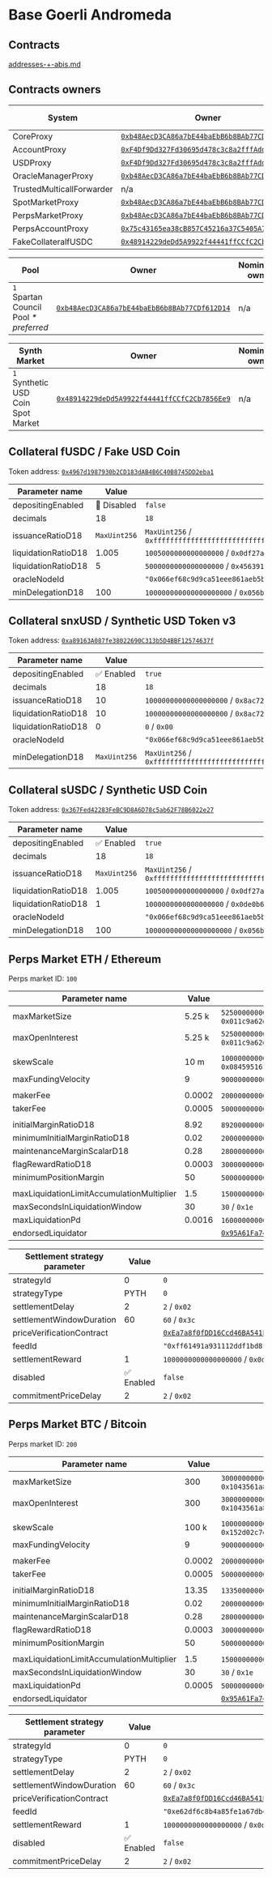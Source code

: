 # Base Goerli Andromeda

## Contracts

[addresses-+-abis.md](../for-developers/addresses-+-abis.md "mention")

## Contracts owners

<table data-full-width="true"><thead><tr><th width="400">System</th><th width="500">Owner</th><th width="500">Nominated owner</th></tr></thead><tbody><tr><td>CoreProxy</td><td><a href="https://goerli.basescan.org/address/0xb48AecD3CA86a7bE44baEbB6b8BAb77CDf612D14"><code>0xb48AecD3CA86a7bE44baEbB6b8BAb77CDf612D14</code></a></td><td>n/a</td></tr><tr><td>AccountProxy</td><td><a href="https://goerli.basescan.org/address/0xF4Df9Dd327Fd30695d478c3c8a2fffAddcdD0d31"><code>0xF4Df9Dd327Fd30695d478c3c8a2fffAddcdD0d31</code></a></td><td>n/a</td></tr><tr><td>USDProxy</td><td><a href="https://goerli.basescan.org/address/0xF4Df9Dd327Fd30695d478c3c8a2fffAddcdD0d31"><code>0xF4Df9Dd327Fd30695d478c3c8a2fffAddcdD0d31</code></a></td><td>n/a</td></tr><tr><td>OracleManagerProxy</td><td><a href="https://goerli.basescan.org/address/0xb48AecD3CA86a7bE44baEbB6b8BAb77CDf612D14"><code>0xb48AecD3CA86a7bE44baEbB6b8BAb77CDf612D14</code></a></td><td>n/a</td></tr><tr><td>TrustedMulticallForwarder</td><td>n/a</td><td>n/a</td></tr><tr><td>SpotMarketProxy</td><td><a href="https://goerli.basescan.org/address/0xb48AecD3CA86a7bE44baEbB6b8BAb77CDf612D14"><code>0xb48AecD3CA86a7bE44baEbB6b8BAb77CDf612D14</code></a></td><td>n/a</td></tr><tr><td>PerpsMarketProxy</td><td><a href="https://goerli.basescan.org/address/0xb48AecD3CA86a7bE44baEbB6b8BAb77CDf612D14"><code>0xb48AecD3CA86a7bE44baEbB6b8BAb77CDf612D14</code></a></td><td>n/a</td></tr><tr><td>PerpsAccountProxy</td><td><a href="https://goerli.basescan.org/address/0x75c43165ea38cB857C45216a37C5405A7656673c"><code>0x75c43165ea38cB857C45216a37C5405A7656673c</code></a></td><td>n/a</td></tr><tr><td>FakeCollateralfUSDC</td><td><a href="https://goerli.basescan.org/address/0x48914229deDd5A9922f44441ffCCfC2Cb7856Ee9"><code>0x48914229deDd5A9922f44441ffCCfC2Cb7856Ee9</code></a></td><td>n/a</td></tr></tbody></table>

<table data-full-width="true"><thead><tr><th width="400">Pool</th><th width="500">Owner</th><th width="500">Nominated owner</th></tr></thead><tbody><tr><td><code>1</code> Spartan Council Pool <em>* preferred</em></td><td><a href="https://goerli.basescan.org/address/0xb48AecD3CA86a7bE44baEbB6b8BAb77CDf612D14"><code>0xb48AecD3CA86a7bE44baEbB6b8BAb77CDf612D14</code></a></td><td>n/a</td></tr></tbody></table>

<table data-full-width="true"><thead><tr><th width="400">Synth Market</th><th width="500">Owner</th><th width="500">Nominated owner</th></tr></thead><tbody><tr><td><code>1</code> Synthetic USD Coin Spot Market</td><td><a href="https://goerli.basescan.org/address/0x48914229deDd5A9922f44441ffCCfC2Cb7856Ee9"><code>0x48914229deDd5A9922f44441ffCCfC2Cb7856Ee9</code></a></td><td>n/a</td></tr></tbody></table>

## Collateral fUSDC / Fake USD Coin

Token address: [`0x4967d1987930b2CD183dAB4B6C40B8745DD2eba1`](https://goerli.basescan.org/address/0x4967d1987930b2CD183dAB4B6C40B8745DD2eba1)

<table data-full-width="true"><thead><tr><th width="400">Parameter name</th><th width="100">Value</th><th width="800">Raw value</th></tr></thead><tbody><tr><td>depositingEnabled</td><td>🚫 Disabled</td><td><code>false</code></td></tr><tr><td>decimals</td><td>18</td><td><code>18</code></td></tr><tr><td>issuanceRatioD18</td><td><code>MaxUint256</code></td><td><code>MaxUint256</code> / <code>0xffffffffffffffffffffffffffffffffffffffffffffffffffffffffffffffff</code></td></tr><tr><td>liquidationRatioD18</td><td>1.005</td><td><code>1005000000000000000</code> / <code>0x0df27a2cdf448000</code></td></tr><tr><td>liquidationRatioD18</td><td>5</td><td><code>5000000000000000000</code> / <code>0x4563918244f40000</code></td></tr><tr><td>oracleNodeId</td><td></td><td><code>"0x066ef68c9d9ca51eee861aeb5bce51a12e61f06f10bf62243c563671ae3a9733"</code></td></tr><tr><td>minDelegationD18</td><td>100</td><td><code>100000000000000000000</code> / <code>0x056bc75e2d63100000</code></td></tr></tbody></table>

## Collateral snxUSD / Synthetic USD Token v3

Token address: [`0xa89163A087fe38022690C313b5D4BBF12574637f`](https://goerli.basescan.org/address/0xa89163A087fe38022690C313b5D4BBF12574637f)

<table data-full-width="true"><thead><tr><th width="400">Parameter name</th><th width="100">Value</th><th width="800">Raw value</th></tr></thead><tbody><tr><td>depositingEnabled</td><td>✅ Enabled</td><td><code>true</code></td></tr><tr><td>decimals</td><td>18</td><td><code>18</code></td></tr><tr><td>issuanceRatioD18</td><td>10</td><td><code>10000000000000000000</code> / <code>0x8ac7230489e80000</code></td></tr><tr><td>liquidationRatioD18</td><td>10</td><td><code>10000000000000000000</code> / <code>0x8ac7230489e80000</code></td></tr><tr><td>liquidationRatioD18</td><td>0</td><td><code>0</code> / <code>0x00</code></td></tr><tr><td>oracleNodeId</td><td></td><td><code>"0x066ef68c9d9ca51eee861aeb5bce51a12e61f06f10bf62243c563671ae3a9733"</code></td></tr><tr><td>minDelegationD18</td><td><code>MaxUint256</code></td><td><code>MaxUint256</code> / <code>0xffffffffffffffffffffffffffffffffffffffffffffffffffffffffffffffff</code></td></tr></tbody></table>

## Collateral sUSDC / Synthetic USD Coin

Token address: [`0x367Fed42283FeBC9D8A6D78c5ab62F78B6022e27`](https://goerli.basescan.org/address/0x367Fed42283FeBC9D8A6D78c5ab62F78B6022e27)

<table data-full-width="true"><thead><tr><th width="400">Parameter name</th><th width="100">Value</th><th width="800">Raw value</th></tr></thead><tbody><tr><td>depositingEnabled</td><td>✅ Enabled</td><td><code>true</code></td></tr><tr><td>decimals</td><td>18</td><td><code>18</code></td></tr><tr><td>issuanceRatioD18</td><td><code>MaxUint256</code></td><td><code>MaxUint256</code> / <code>0xffffffffffffffffffffffffffffffffffffffffffffffffffffffffffffffff</code></td></tr><tr><td>liquidationRatioD18</td><td>1.005</td><td><code>1005000000000000000</code> / <code>0x0df27a2cdf448000</code></td></tr><tr><td>liquidationRatioD18</td><td>1</td><td><code>1000000000000000000</code> / <code>0x0de0b6b3a7640000</code></td></tr><tr><td>oracleNodeId</td><td></td><td><code>"0x066ef68c9d9ca51eee861aeb5bce51a12e61f06f10bf62243c563671ae3a9733"</code></td></tr><tr><td>minDelegationD18</td><td>100</td><td><code>100000000000000000000</code> / <code>0x056bc75e2d63100000</code></td></tr></tbody></table>

## Perps Market ETH / Ethereum

Perps market ID: `100`

<table data-full-width="true"><thead><tr><th width="400">Parameter name</th><th width="100">Value</th><th width="800">Raw value</th></tr></thead><tbody><tr><td>maxMarketSize</td><td>5.25 k</td><td><code>5250000000000000000000</code> / <code>0x011c9a62d04ed0c80000</code></td></tr><tr><td>maxOpenInterest</td><td>5.25 k</td><td><code>5250000000000000000000</code> / <code>0x011c9a62d04ed0c80000</code></td></tr><tr><td></td><td></td><td></td></tr><tr><td>skewScale</td><td>10 m</td><td><code>10000000000000000000000000</code> / <code>0x084595161401484a000000</code></td></tr><tr><td>maxFundingVelocity</td><td>9</td><td><code>9000000000000000000</code> / <code>0x7ce66c50e2840000</code></td></tr><tr><td></td><td></td><td></td></tr><tr><td>makerFee</td><td>0.0002</td><td><code>200000000000000</code> / <code>0xb5e620f48000</code></td></tr><tr><td>takerFee</td><td>0.0005</td><td><code>500000000000000</code> / <code>0x01c6bf52634000</code></td></tr><tr><td></td><td></td><td></td></tr><tr><td>initialMarginRatioD18</td><td>8.92</td><td><code>8920000000000000000</code> / <code>0x7bca34bd647c0000</code></td></tr><tr><td>minimumInitialMarginRatioD18</td><td>0.02</td><td><code>20000000000000000</code> / <code>0x470de4df820000</code></td></tr><tr><td>maintenanceMarginScalarD18</td><td>0.28</td><td><code>280000000000000000</code> / <code>0x03e2c284391c0000</code></td></tr><tr><td>flagRewardRatioD18</td><td>0.0003</td><td><code>300000000000000</code> / <code>0x0110d9316ec000</code></td></tr><tr><td>minimumPositionMargin</td><td>50</td><td><code>50000000000000000000</code> / <code>0x02b5e3af16b1880000</code></td></tr><tr><td></td><td></td><td></td></tr><tr><td>maxLiquidationLimitAccumulationMultiplier</td><td>1.5</td><td><code>1500000000000000000</code> / <code>0x14d1120d7b160000</code></td></tr><tr><td>maxSecondsInLiquidationWindow</td><td>30</td><td><code>30</code> / <code>0x1e</code></td></tr><tr><td>maxLiquidationPd</td><td>0.0016</td><td><code>1600000000000000</code> / <code>0x05af3107a40000</code></td></tr><tr><td>endorsedLiquidator</td><td></td><td><a href="https://goerli.basescan.org/address/0x95A61Fa7454CA5f6A3CE01724e306Cd14a22D306"><code>0x95A61Fa7454CA5f6A3CE01724e306Cd14a22D306</code></a></td></tr></tbody></table>

<table data-full-width="true"><thead><tr><th width="400">Settlement strategy parameter</th><th width="100">Value</th><th width="800">Raw value</th></tr></thead><tbody><tr><td>strategyId</td><td>0</td><td><code>0</code></td></tr><tr><td>strategyType</td><td>PYTH</td><td><code>0</code></td></tr><tr><td>settlementDelay</td><td>2</td><td><code>2</code> / <code>0x02</code></td></tr><tr><td>settlementWindowDuration</td><td>60</td><td><code>60</code> / <code>0x3c</code></td></tr><tr><td>priceVerificationContract</td><td></td><td><a href="https://goerli.basescan.org/address/0xEa7a8f0fDD16Ccd46BA541Fb657a0A7FD7E36261"><code>0xEa7a8f0fDD16Ccd46BA541Fb657a0A7FD7E36261</code></a></td></tr><tr><td>feedId</td><td></td><td><code>"0xff61491a931112ddf1bd8147cd1b641375f79f5825126d665480874634fd0ace"</code></td></tr><tr><td>settlementReward</td><td>1</td><td><code>1000000000000000000</code> / <code>0x0de0b6b3a7640000</code></td></tr><tr><td>disabled</td><td>✅ Enabled</td><td><code>false</code></td></tr><tr><td>commitmentPriceDelay</td><td>2</td><td><code>2</code> / <code>0x02</code></td></tr></tbody></table>

## Perps Market BTC / Bitcoin

Perps market ID: `200`

<table data-full-width="true"><thead><tr><th width="400">Parameter name</th><th width="100">Value</th><th width="800">Raw value</th></tr></thead><tbody><tr><td>maxMarketSize</td><td>300</td><td><code>300000000000000000000</code> / <code>0x1043561a8829300000</code></td></tr><tr><td>maxOpenInterest</td><td>300</td><td><code>300000000000000000000</code> / <code>0x1043561a8829300000</code></td></tr><tr><td></td><td></td><td></td></tr><tr><td>skewScale</td><td>100 k</td><td><code>100000000000000000000000</code> / <code>0x152d02c7e14af6800000</code></td></tr><tr><td>maxFundingVelocity</td><td>9</td><td><code>9000000000000000000</code> / <code>0x7ce66c50e2840000</code></td></tr><tr><td></td><td></td><td></td></tr><tr><td>makerFee</td><td>0.0002</td><td><code>200000000000000</code> / <code>0xb5e620f48000</code></td></tr><tr><td>takerFee</td><td>0.0005</td><td><code>500000000000000</code> / <code>0x01c6bf52634000</code></td></tr><tr><td></td><td></td><td></td></tr><tr><td>initialMarginRatioD18</td><td>13.35</td><td><code>13350000000000000000</code> / <code>0xb944ba44c7770000</code></td></tr><tr><td>minimumInitialMarginRatioD18</td><td>0.02</td><td><code>20000000000000000</code> / <code>0x470de4df820000</code></td></tr><tr><td>maintenanceMarginScalarD18</td><td>0.28</td><td><code>280000000000000000</code> / <code>0x03e2c284391c0000</code></td></tr><tr><td>flagRewardRatioD18</td><td>0.0003</td><td><code>300000000000000</code> / <code>0x0110d9316ec000</code></td></tr><tr><td>minimumPositionMargin</td><td>50</td><td><code>50000000000000000000</code> / <code>0x02b5e3af16b1880000</code></td></tr><tr><td></td><td></td><td></td></tr><tr><td>maxLiquidationLimitAccumulationMultiplier</td><td>1.5</td><td><code>1500000000000000000</code> / <code>0x14d1120d7b160000</code></td></tr><tr><td>maxSecondsInLiquidationWindow</td><td>30</td><td><code>30</code> / <code>0x1e</code></td></tr><tr><td>maxLiquidationPd</td><td>0.0005</td><td><code>500000000000000</code> / <code>0x01c6bf52634000</code></td></tr><tr><td>endorsedLiquidator</td><td></td><td><a href="https://goerli.basescan.org/address/0x95A61Fa7454CA5f6A3CE01724e306Cd14a22D306"><code>0x95A61Fa7454CA5f6A3CE01724e306Cd14a22D306</code></a></td></tr></tbody></table>

<table data-full-width="true"><thead><tr><th width="400">Settlement strategy parameter</th><th width="100">Value</th><th width="800">Raw value</th></tr></thead><tbody><tr><td>strategyId</td><td>0</td><td><code>0</code></td></tr><tr><td>strategyType</td><td>PYTH</td><td><code>0</code></td></tr><tr><td>settlementDelay</td><td>2</td><td><code>2</code> / <code>0x02</code></td></tr><tr><td>settlementWindowDuration</td><td>60</td><td><code>60</code> / <code>0x3c</code></td></tr><tr><td>priceVerificationContract</td><td></td><td><a href="https://goerli.basescan.org/address/0xEa7a8f0fDD16Ccd46BA541Fb657a0A7FD7E36261"><code>0xEa7a8f0fDD16Ccd46BA541Fb657a0A7FD7E36261</code></a></td></tr><tr><td>feedId</td><td></td><td><code>"0xe62df6c8b4a85fe1a67db44dc12de5db330f7ac66b72dc658afedf0f4a415b43"</code></td></tr><tr><td>settlementReward</td><td>1</td><td><code>1000000000000000000</code> / <code>0x0de0b6b3a7640000</code></td></tr><tr><td>disabled</td><td>✅ Enabled</td><td><code>false</code></td></tr><tr><td>commitmentPriceDelay</td><td>2</td><td><code>2</code> / <code>0x02</code></td></tr></tbody></table>
